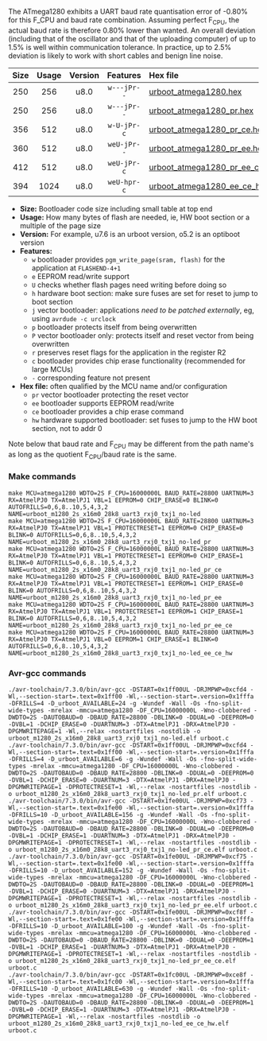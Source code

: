 The ATmega1280 exhibits a UART baud rate quantisation error of -0.80% for this F_CPU and baud rate combination. Assuming perfect F<sub>CPU</sub>, the actual baud rate is therefore 0.80% lower than wanted. An overall deviation (including that of the oscillator and that of the uploading computer) of up to 1.5% is well within communication tolerance. In practice, up to 2.5% deviation is likely to work with short cables and benign line noise.

|Size|Usage|Version|Features|Hex file|
|:-:|:-:|:-:|:-:|:--|
|250|256|u8.0|`w---jPr--`|[urboot_atmega1280.hex](https://raw.githubusercontent.com/stefanrueger/urboot.hex/main/cores/megacore/atmega1280/watchdog_2_s/external_oscillator/1000000_hz/1800_baud/uart3_rxj0_txj1/no-led/urboot_atmega1280.hex)|
|250|256|u8.0|`w---jPr--`|[urboot_atmega1280_pr.hex](https://raw.githubusercontent.com/stefanrueger/urboot.hex/main/cores/megacore/atmega1280/watchdog_2_s/external_oscillator/1000000_hz/1800_baud/uart3_rxj0_txj1/no-led/urboot_atmega1280_pr.hex)|
|356|512|u8.0|`w-U-jPr-c`|[urboot_atmega1280_pr_ce.hex](https://raw.githubusercontent.com/stefanrueger/urboot.hex/main/cores/megacore/atmega1280/watchdog_2_s/external_oscillator/1000000_hz/1800_baud/uart3_rxj0_txj1/no-led/urboot_atmega1280_pr_ce.hex)|
|360|512|u8.0|`weU-jPr--`|[urboot_atmega1280_pr_ee.hex](https://raw.githubusercontent.com/stefanrueger/urboot.hex/main/cores/megacore/atmega1280/watchdog_2_s/external_oscillator/1000000_hz/1800_baud/uart3_rxj0_txj1/no-led/urboot_atmega1280_pr_ee.hex)|
|412|512|u8.0|`weU-jPr-c`|[urboot_atmega1280_pr_ee_ce.hex](https://raw.githubusercontent.com/stefanrueger/urboot.hex/main/cores/megacore/atmega1280/watchdog_2_s/external_oscillator/1000000_hz/1800_baud/uart3_rxj0_txj1/no-led/urboot_atmega1280_pr_ee_ce.hex)|
|394|1024|u8.0|`weU-hpr-c`|[urboot_atmega1280_ee_ce_hw.hex](https://raw.githubusercontent.com/stefanrueger/urboot.hex/main/cores/megacore/atmega1280/watchdog_2_s/external_oscillator/1000000_hz/1800_baud/uart3_rxj0_txj1/no-led/urboot_atmega1280_ee_ce_hw.hex)|

- **Size:** Bootloader code size including small table at top end
- **Usage:** How many bytes of flash are needed, ie, HW boot section or a multiple of the page size
- **Version:** For example, u7.6 is an urboot version, o5.2 is an optiboot version
- **Features:**
  + `w` bootloader provides `pgm_write_page(sram, flash)` for the application at `FLASHEND-4+1`
  + `e` EEPROM read/write support
  + `U` checks whether flash pages need writing before doing so
  + `h` hardware boot section: make sure fuses are set for reset to jump to boot section
  + `j` vector bootloader: applications *need to be patched externally*, eg, using `avrdude -c urclock`
  + `p` bootloader protects itself from being overwritten
  + `P` vector bootloader only: protects itself and reset vector from being overwritten
  + `r` preserves reset flags for the application in the register R2
  + `c` bootloader provides chip erase functionality (recommended for large MCUs)
  + `-` corresponding feature not present
- **Hex file:** often qualified by the MCU name and/or configuration
  + `pr` vector bootloader protecting the reset vector
  + `ee` bootloader supports EEPROM read/write
  + `ce` bootloader provides a chip erase command
  + `hw` hardware supported bootloader: set fuses to jump to the HW boot section, not to addr 0


Note below that baud rate and F<sub>CPU</sub> may be different from the path name's as long as the quotient F<sub>CPU</sub>/baud rate is the same.

### Make commands
```
make MCU=atmega1280 WDTO=2S F_CPU=16000000L BAUD_RATE=28800 UARTNUM=3 RX=AtmelPJ0 TX=AtmelPJ1 VBL=1 EEPROM=0 CHIP_ERASE=0 BLINK=0 AUTOFRILLS=0,6,8..10,5,4,3,2 NAME=urboot_m1280_2s_x16m0_28k8_uart3_rxj0_txj1_no-led
make MCU=atmega1280 WDTO=2S F_CPU=16000000L BAUD_RATE=28800 UARTNUM=3 RX=AtmelPJ0 TX=AtmelPJ1 VBL=1 PROTECTRESET=1 EEPROM=0 CHIP_ERASE=0 BLINK=0 AUTOFRILLS=0,6,8..10,5,4,3,2 NAME=urboot_m1280_2s_x16m0_28k8_uart3_rxj0_txj1_no-led_pr
make MCU=atmega1280 WDTO=2S F_CPU=16000000L BAUD_RATE=28800 UARTNUM=3 RX=AtmelPJ0 TX=AtmelPJ1 VBL=1 PROTECTRESET=1 EEPROM=0 CHIP_ERASE=1 BLINK=0 AUTOFRILLS=0,6,8..10,5,4,3,2 NAME=urboot_m1280_2s_x16m0_28k8_uart3_rxj0_txj1_no-led_pr_ce
make MCU=atmega1280 WDTO=2S F_CPU=16000000L BAUD_RATE=28800 UARTNUM=3 RX=AtmelPJ0 TX=AtmelPJ1 VBL=1 PROTECTRESET=1 EEPROM=1 CHIP_ERASE=0 BLINK=0 AUTOFRILLS=0,6,8..10,5,4,3,2 NAME=urboot_m1280_2s_x16m0_28k8_uart3_rxj0_txj1_no-led_pr_ee
make MCU=atmega1280 WDTO=2S F_CPU=16000000L BAUD_RATE=28800 UARTNUM=3 RX=AtmelPJ0 TX=AtmelPJ1 VBL=1 PROTECTRESET=1 EEPROM=1 CHIP_ERASE=1 BLINK=0 AUTOFRILLS=0,6,8..10,5,4,3,2 NAME=urboot_m1280_2s_x16m0_28k8_uart3_rxj0_txj1_no-led_pr_ee_ce
make MCU=atmega1280 WDTO=2S F_CPU=16000000L BAUD_RATE=28800 UARTNUM=3 RX=AtmelPJ0 TX=AtmelPJ1 VBL=0 EEPROM=1 CHIP_ERASE=1 BLINK=0 AUTOFRILLS=0,6,8..10,5,4,3,2 NAME=urboot_m1280_2s_x16m0_28k8_uart3_rxj0_txj1_no-led_ee_ce_hw
```

### Avr-gcc commands
```
./avr-toolchain/7.3.0/bin/avr-gcc -DSTART=0x1ff00UL -DRJMPWP=0xcfd4 -Wl,--section-start=.text=0x1ff00 -Wl,--section-start=.version=0x1fffa -DFRILLS=4 -D_urboot_AVAILABLE=24 -g -Wundef -Wall -Os -fno-split-wide-types -mrelax -mmcu=atmega1280 -DF_CPU=16000000L -Wno-clobbered -DWDTO=2S -DAUTOBAUD=0 -DBAUD_RATE=28800 -DBLINK=0 -DDUAL=0 -DEEPROM=0 -DVBL=1 -DCHIP_ERASE=0 -DUARTNUM=3 -DTX=AtmelPJ1 -DRX=AtmelPJ0 -DPGMWRITEPAGE=1 -Wl,--relax -nostartfiles -nostdlib -o urboot_m1280_2s_x16m0_28k8_uart3_rxj0_txj1_no-led.elf urboot.c
./avr-toolchain/7.3.0/bin/avr-gcc -DSTART=0x1ff00UL -DRJMPWP=0xcfd4 -Wl,--section-start=.text=0x1ff00 -Wl,--section-start=.version=0x1fffa -DFRILLS=4 -D_urboot_AVAILABLE=6 -g -Wundef -Wall -Os -fno-split-wide-types -mrelax -mmcu=atmega1280 -DF_CPU=16000000L -Wno-clobbered -DWDTO=2S -DAUTOBAUD=0 -DBAUD_RATE=28800 -DBLINK=0 -DDUAL=0 -DEEPROM=0 -DVBL=1 -DCHIP_ERASE=0 -DUARTNUM=3 -DTX=AtmelPJ1 -DRX=AtmelPJ0 -DPGMWRITEPAGE=1 -DPROTECTRESET=1 -Wl,--relax -nostartfiles -nostdlib -o urboot_m1280_2s_x16m0_28k8_uart3_rxj0_txj1_no-led_pr.elf urboot.c
./avr-toolchain/7.3.0/bin/avr-gcc -DSTART=0x1fe00UL -DRJMPWP=0xcf73 -Wl,--section-start=.text=0x1fe00 -Wl,--section-start=.version=0x1fffa -DFRILLS=10 -D_urboot_AVAILABLE=156 -g -Wundef -Wall -Os -fno-split-wide-types -mrelax -mmcu=atmega1280 -DF_CPU=16000000L -Wno-clobbered -DWDTO=2S -DAUTOBAUD=0 -DBAUD_RATE=28800 -DBLINK=0 -DDUAL=0 -DEEPROM=0 -DVBL=1 -DCHIP_ERASE=1 -DUARTNUM=3 -DTX=AtmelPJ1 -DRX=AtmelPJ0 -DPGMWRITEPAGE=1 -DPROTECTRESET=1 -Wl,--relax -nostartfiles -nostdlib -o urboot_m1280_2s_x16m0_28k8_uart3_rxj0_txj1_no-led_pr_ce.elf urboot.c
./avr-toolchain/7.3.0/bin/avr-gcc -DSTART=0x1fe00UL -DRJMPWP=0xcf75 -Wl,--section-start=.text=0x1fe00 -Wl,--section-start=.version=0x1fffa -DFRILLS=10 -D_urboot_AVAILABLE=152 -g -Wundef -Wall -Os -fno-split-wide-types -mrelax -mmcu=atmega1280 -DF_CPU=16000000L -Wno-clobbered -DWDTO=2S -DAUTOBAUD=0 -DBAUD_RATE=28800 -DBLINK=0 -DDUAL=0 -DEEPROM=1 -DVBL=1 -DCHIP_ERASE=0 -DUARTNUM=3 -DTX=AtmelPJ1 -DRX=AtmelPJ0 -DPGMWRITEPAGE=1 -DPROTECTRESET=1 -Wl,--relax -nostartfiles -nostdlib -o urboot_m1280_2s_x16m0_28k8_uart3_rxj0_txj1_no-led_pr_ee.elf urboot.c
./avr-toolchain/7.3.0/bin/avr-gcc -DSTART=0x1fe00UL -DRJMPWP=0xcf8f -Wl,--section-start=.text=0x1fe00 -Wl,--section-start=.version=0x1fffa -DFRILLS=10 -D_urboot_AVAILABLE=100 -g -Wundef -Wall -Os -fno-split-wide-types -mrelax -mmcu=atmega1280 -DF_CPU=16000000L -Wno-clobbered -DWDTO=2S -DAUTOBAUD=0 -DBAUD_RATE=28800 -DBLINK=0 -DDUAL=0 -DEEPROM=1 -DVBL=1 -DCHIP_ERASE=1 -DUARTNUM=3 -DTX=AtmelPJ1 -DRX=AtmelPJ0 -DPGMWRITEPAGE=1 -DPROTECTRESET=1 -Wl,--relax -nostartfiles -nostdlib -o urboot_m1280_2s_x16m0_28k8_uart3_rxj0_txj1_no-led_pr_ee_ce.elf urboot.c
./avr-toolchain/7.3.0/bin/avr-gcc -DSTART=0x1fc00UL -DRJMPWP=0xce8f -Wl,--section-start=.text=0x1fc00 -Wl,--section-start=.version=0x1fffa -DFRILLS=10 -D_urboot_AVAILABLE=630 -g -Wundef -Wall -Os -fno-split-wide-types -mrelax -mmcu=atmega1280 -DF_CPU=16000000L -Wno-clobbered -DWDTO=2S -DAUTOBAUD=0 -DBAUD_RATE=28800 -DBLINK=0 -DDUAL=0 -DEEPROM=1 -DVBL=0 -DCHIP_ERASE=1 -DUARTNUM=3 -DTX=AtmelPJ1 -DRX=AtmelPJ0 -DPGMWRITEPAGE=1 -Wl,--relax -nostartfiles -nostdlib -o urboot_m1280_2s_x16m0_28k8_uart3_rxj0_txj1_no-led_ee_ce_hw.elf urboot.c
```

